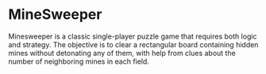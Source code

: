 # MineSweeper
Minesweeper is a classic single-player puzzle game that requires both logic and strategy. The objective is to clear a rectangular board containing hidden mines without detonating any of them, with help from clues about the number of neighboring mines in each field.
